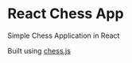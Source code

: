 # React Chess App

Simple Chess Application in React

Built using [chess.js](https://github.com/jhlywa/chess.js/)
